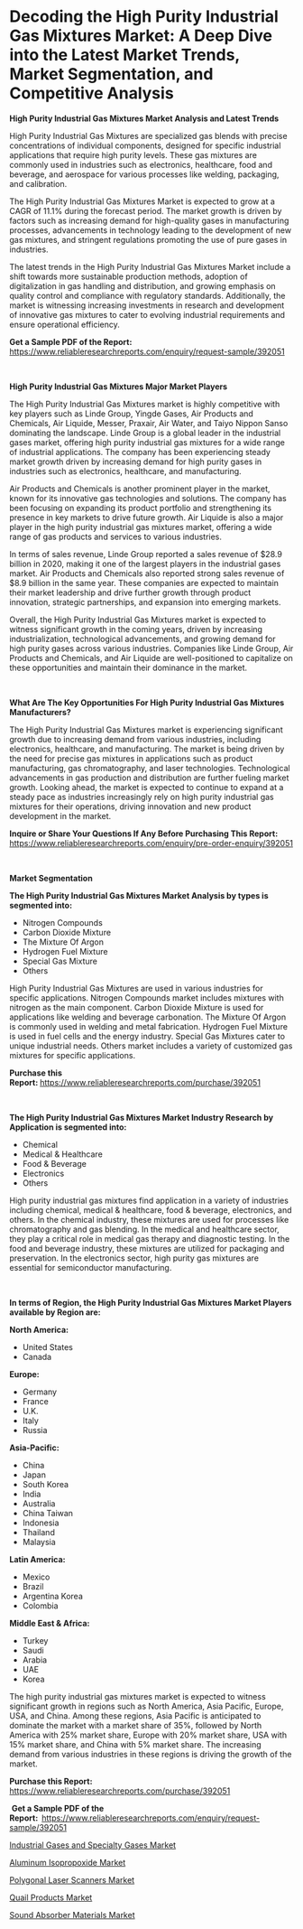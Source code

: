 <p><h1>Decoding the High Purity Industrial Gas Mixtures Market: A Deep Dive into the Latest Market Trends, Market Segmentation, and Competitive Analysis</h1></p><p><strong>High Purity Industrial Gas Mixtures Market Analysis and Latest Trends</strong></p>
<p><p>High Purity Industrial Gas Mixtures are specialized gas blends with precise concentrations of individual components, designed for specific industrial applications that require high purity levels. These gas mixtures are commonly used in industries such as electronics, healthcare, food and beverage, and aerospace for various processes like welding, packaging, and calibration.</p><p>The High Purity Industrial Gas Mixtures Market is expected to grow at a CAGR of 11.1% during the forecast period. The market growth is driven by factors such as increasing demand for high-quality gases in manufacturing processes, advancements in technology leading to the development of new gas mixtures, and stringent regulations promoting the use of pure gases in industries.</p><p>The latest trends in the High Purity Industrial Gas Mixtures Market include a shift towards more sustainable production methods, adoption of digitalization in gas handling and distribution, and growing emphasis on quality control and compliance with regulatory standards. Additionally, the market is witnessing increasing investments in research and development of innovative gas mixtures to cater to evolving industrial requirements and ensure operational efficiency.</p></p>
<p><strong>Get a Sample PDF of the Report:&nbsp;</strong> <a href="https://www.reliableresearchreports.com/enquiry/request-sample/392051">https://www.reliableresearchreports.com/enquiry/request-sample/392051</a></p>
<p>&nbsp;</p>
<p><strong>High Purity Industrial Gas Mixtures Major Market Players</strong></p>
<p><p>The High Purity Industrial Gas Mixtures market is highly competitive with key players such as Linde Group, Yingde Gases, Air Products and Chemicals, Air Liquide, Messer, Praxair, Air Water, and Taiyo Nippon Sanso dominating the landscape. Linde Group is a global leader in the industrial gases market, offering high purity industrial gas mixtures for a wide range of industrial applications. The company has been experiencing steady market growth driven by increasing demand for high purity gases in industries such as electronics, healthcare, and manufacturing.</p><p>Air Products and Chemicals is another prominent player in the market, known for its innovative gas technologies and solutions. The company has been focusing on expanding its product portfolio and strengthening its presence in key markets to drive future growth. Air Liquide is also a major player in the high purity industrial gas mixtures market, offering a wide range of gas products and services to various industries.</p><p>In terms of sales revenue, Linde Group reported a sales revenue of $28.9 billion in 2020, making it one of the largest players in the industrial gases market. Air Products and Chemicals also reported strong sales revenue of $8.9 billion in the same year. These companies are expected to maintain their market leadership and drive further growth through product innovation, strategic partnerships, and expansion into emerging markets.</p><p>Overall, the High Purity Industrial Gas Mixtures market is expected to witness significant growth in the coming years, driven by increasing industrialization, technological advancements, and growing demand for high purity gases across various industries. Companies like Linde Group, Air Products and Chemicals, and Air Liquide are well-positioned to capitalize on these opportunities and maintain their dominance in the market.</p></p>
<p>&nbsp;</p>
<p><strong>What Are The Key Opportunities For High Purity Industrial Gas Mixtures Manufacturers?</strong></p>
<p><p>The High Purity Industrial Gas Mixtures market is experiencing significant growth due to increasing demand from various industries, including electronics, healthcare, and manufacturing. The market is being driven by the need for precise gas mixtures in applications such as product manufacturing, gas chromatography, and laser technologies. Technological advancements in gas production and distribution are further fueling market growth. Looking ahead, the market is expected to continue to expand at a steady pace as industries increasingly rely on high purity industrial gas mixtures for their operations, driving innovation and new product development in the market.</p></p>
<p><strong>Inquire or Share Your Questions If Any Before Purchasing This Report:</strong> <a href="https://www.reliableresearchreports.com/enquiry/pre-order-enquiry/392051">https://www.reliableresearchreports.com/enquiry/pre-order-enquiry/392051</a></p>
<p>&nbsp;</p>
<p><strong>Market Segmentation</strong></p>
<p><strong>The High Purity Industrial Gas Mixtures Market Analysis by types is segmented into:</strong></p>
<p><ul><li>Nitrogen Compounds</li><li>Carbon Dioxide Mixture</li><li>The Mixture Of Argon</li><li>Hydrogen Fuel Mixture</li><li>Special Gas Mixture</li><li>Others</li></ul></p>
<p><p>High Purity Industrial Gas Mixtures are used in various industries for specific applications. Nitrogen Compounds market includes mixtures with nitrogen as the main component. Carbon Dioxide Mixture is used for applications like welding and beverage carbonation. The Mixture Of Argon is commonly used in welding and metal fabrication. Hydrogen Fuel Mixture is used in fuel cells and the energy industry. Special Gas Mixtures cater to unique industrial needs. Others market includes a variety of customized gas mixtures for specific applications.</p></p>
<p><strong>Purchase this Report:&nbsp;</strong><a href="https://www.reliableresearchreports.com/purchase/392051">https://www.reliableresearchreports.com/purchase/392051</a></p>
<p>&nbsp;</p>
<p><strong>The High Purity Industrial Gas Mixtures Market Industry Research by Application is segmented into:</strong></p>
<p><ul><li>Chemical</li><li>Medical & Healthcare</li><li>Food & Beverage</li><li>Electronics</li><li>Others</li></ul></p>
<p><p>High purity industrial gas mixtures find application in a variety of industries including chemical, medical & healthcare, food & beverage, electronics, and others. In the chemical industry, these mixtures are used for processes like chromatography and gas blending. In the medical and healthcare sector, they play a critical role in medical gas therapy and diagnostic testing. In the food and beverage industry, these mixtures are utilized for packaging and preservation. In the electronics sector, high purity gas mixtures are essential for semiconductor manufacturing.</p></p>
<p>&nbsp;</p>
<p><strong>In terms of Region, the High Purity Industrial Gas Mixtures Market Players available by Region are:</strong></p>
<p>
    <p> <strong> North America: </strong>
        <ul>
            <li>United States</li>
            <li>Canada</li>
        </ul>
        </p> 
    <p> <strong> Europe: </strong>
        <ul>
            <li>Germany</li>
            <li>France</li>
            <li>U.K.</li>
            <li>Italy</li>
            <li>Russia</li>
        </ul>
        </p> 
    <p> <strong> Asia-Pacific: </strong>
        <ul>
            <li>China</li>
            <li>Japan</li>
            <li>South Korea</li>
            <li>India</li>
            <li>Australia</li>
            <li>China Taiwan</li>
            <li>Indonesia</li>
            <li>Thailand</li>
            <li>Malaysia</li>
        </ul>
        </p> 
    <p> <strong> Latin America: </strong>
        <ul>
            <li>Mexico</li>
            <li>Brazil</li>
            <li>Argentina Korea</li>
            <li>Colombia</li>
        </ul>
        </p> 
    <p> <strong> Middle East & Africa: </strong>
        <ul>
            <li>Turkey</li>
            <li>Saudi</li>
            <li>Arabia</li>
            <li>UAE</li>
            <li>Korea</li>
        </ul>
    </p>
    </p>
<p><p>The high purity industrial gas mixtures market is expected to witness significant growth in regions such as North America, Asia Pacific, Europe, USA, and China. Among these regions, Asia Pacific is anticipated to dominate the market with a market share of 35%, followed by North America with 25% market share, Europe with 20% market share, USA with 15% market share, and China with 5% market share. The increasing demand from various industries in these regions is driving the growth of the market.</p></p>
<p><strong>Purchase this Report: </strong><a href="https://www.reliableresearchreports.com/purchase/392051">https://www.reliableresearchreports.com/purchase/392051</a></p>
<p>&nbsp;<strong>Get a Sample PDF of the Report:&nbsp;&nbsp;</strong><a href="https://www.reliableresearchreports.com/enquiry/request-sample/392051">https://www.reliableresearchreports.com/enquiry/request-sample/392051</a></p>
<p><strong></strong></p>
<p><p><a href="https://github.com/seekum/Market-Research-Report-List-1/blob/main/industrial-gases-and-specialty-gases-market.md">Industrial Gases and Specialty Gases Market</a></p><p><a href="https://view.publitas.com/reportprime-1/aluminum-isopropoxide-market-size-share-trends-analysis-report-by-material-by-type-by-end-user-by-region-and-segment-forecasts-2024-2031/">Aluminum Isopropoxide Market</a></p><p><a href="https://simplistic-meeting-7ee.notion.site/Polygonal-Laser-Scanners-Market-Size-and-Examines-its-Market-Scope-with-a-Primary-Focus-on-Growth--fd41abd42f5c42ebb91e3a88811618f0">Polygonal Laser Scanners Market</a></p><p><a href="https://view.publitas.com/reportprime-1/quail-products-market-with-the-goal-of-estimating-the-market-size-and-future-growth-potential-of-various-market-segments-based-on-component-applications-end-user-and-region/">Quail Products Market</a></p><p><a href="https://github.com/timeliteaut/Market-Research-Report-List-1/blob/main/sound-absorber-materials-market.md">Sound Absorber Materials Market</a></p></p>